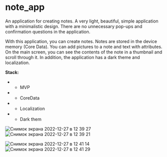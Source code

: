 # note_app

An application for creating notes. A very light, beautiful, simple application with a minimalistic design. There are no unnecessary pop-ups and confirmation questions in the application.

With this application, you can create notes. Notes are stored in the device memory (Core Data). You can add pictures to a note and text with attributes. On the main screen, you can see the contents of the note in a thumbnail and scroll through it. In addition, the application has a dark theme and localization.


**Stack:**

* - MVP

* - CoreData

* - Localization

* - Dark them



![Снимок экрана 2022-12-27 в 12 39 27](https://user-images.githubusercontent.com/72195521/209647285-ad94ce04-859b-4113-9c0b-14cc02758158.png)
![Снимок экрана 2022-12-27 в 12 39 21](https://user-images.githubusercontent.com/72195521/209647315-de7e5706-286f-4bb3-b6aa-2b430f37a3cf.png)

![Снимок экрана 2022-12-27 в 12 41 14](https://user-images.githubusercontent.com/72195521/209647358-0448795f-79a0-4d57-bd56-c0c8ca4cdc07.png)
![Снимок экрана 2022-12-27 в 12 41 29](https://user-images.githubusercontent.com/72195521/209647398-0734692d-8c49-42a0-a08f-d61486c00b2d.png)

